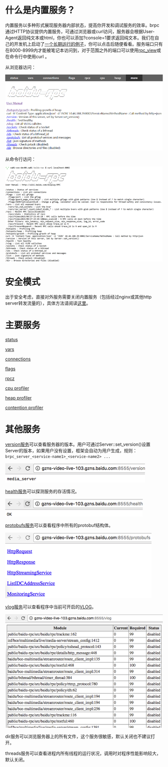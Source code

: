 # 什么是内置服务？

内置服务以多种形式展现服务器内部状态，提高你开发和调试服务的效率。brpc通过HTTP协议提供内置服务，可通过浏览器或curl访问，服务器会根据User-Agent返回纯文本或html，你也可以添加?console=1要求返回纯文本。我们在自己的开发机上启动了[一个长期运行的例子](http://brpc.baidu.com:8765/)，你可以点击后随便看看。服务端口只有在8000-8999内才能被笔记本访问到，对于范围之外的端口可以使用[rpc_view](rpc_view.md)或在命令行中使用curl <SERVER-URL>。

从浏览器访问： 

![img](../images/builtin_service_more.png)

 从命令行访问：

 ![img](../images/builtin_service_from_console.png) 

# 安全模式

出于安全考虑，直接对外服务需要关闭内置服务（包括经过nginx或其他http server转发流量的），具体方法请阅读[这里](server.md#安全模式)。

# 主要服务

[status](status.md)

[vars](vars.md)

[connections](connections.md)

[flags](flags.md)

[rpcz](rpcz.md)

[cpu profiler](cpu_profiler.md)

[heap profiler](heap_profiler.md)

[contention profiler](contention_profiler.md)

# 其他服务

[version服务](http://brpc.baidu.com:8765/version)可以查看服务器的版本。用户可通过Server::set_version()设置Server的版本，如果用户没有设置，框架会自动为用户生成，规则：`brpc_server_<service-name1>_<service-name2> ...`

![img](../images/version_service.png)

[health服务](http://brpc.baidu.com:8765/health)可以探测服务的存活情况。

![img](../images/health_service.png)

[protobufs服务](http://brpc.baidu.com:8765/protobufs)可以查看程序中所有的protobuf结构体。

![img](../images/protobufs_service.png)

[vlog服务](http://brpc.baidu.com:8765/vlog)可以查看程序中当前可开启的[VLOG](streaming_log.md#VLOG)。

![img](../images/vlog_service.png)

dir服务可以浏览服务器上的所有文件，这个服务很敏感，默认关闭也不建议打开。

threads服务可以查看进程内所有线程的运行状况，调用时对程序性能影响较大，默认关闭。
